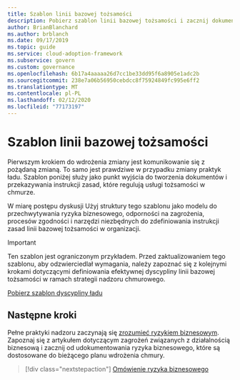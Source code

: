 ```yaml
---
title: Szablon linii bazowej tożsamości
description: Pobierz szablon linii bazowej tożsamości i zacznij dokumentować i komunikować oświadczenia zasad, które regulują usługi tożsamości w chmurze.
author: BrianBlanchard
ms.author: brblanch
ms.date: 09/17/2019
ms.topic: guide
ms.service: cloud-adoption-framework
ms.subservice: govern
ms.custom: governance
ms.openlocfilehash: 6b17a4aaaaa26d7cc1be33dd95f6a8905e1adc2b
ms.sourcegitcommit: 238e7a06b56950cebdcc8f75924849fc995e6ff2
ms.translationtype: MT
ms.contentlocale: pl-PL
ms.lasthandoff: 02/12/2020
ms.locfileid: "77173197"
---
```

# <a name="identity-baseline-template"></a>Szablon linii bazowej tożsamości

Pierwszym krokiem do wdrożenia zmiany jest komunikowanie się z pożądaną zmianą. To samo jest prawdziwe w przypadku zmiany praktyk ładu. Szablon poniżej służy jako punkt wyjścia do tworzenia dokumentów i przekazywania instrukcji zasad, które regulują usługi tożsamości w chmurze.

W miarę postępu dyskusji Użyj struktury tego szablonu jako modelu do przechwytywania ryzyka biznesowego, odporności na zagrożenia, procesów zgodności i narzędzi niezbędnych do zdefiniowania instrukcji zasad linii bazowej tożsamości w organizacji.

> [!IMPORTANT]
> Ten szablon jest ograniczonym przykładem. Przed zaktualizowaniem tego szablonu, aby odzwierciedlał wymagania, należy zapoznać się z kolejnymi krokami dotyczącymi definiowania efektywnej dyscypliny linii bazowej tożsamości w ramach strategii nadzoru chmurowego.

<!-- markdownlint-disable MD033 -->

 <a href="https://archcenter.blob.core.windows.net/cdn/fusion/governance/Identity%20Baseline%20Discipline%20Template.docx">Pobierz szablon dyscypliny ładu</a>

<!-- markdownlint-enable MD033 -->

## <a name="next-steps"></a>Następne kroki

Pełne praktyki nadzoru zaczynają się [zrozumieć ryzykiem biznesowym](./business-risks.md). Zapoznaj się z artykułem dotyczącym zagrożeń związanych z działalnością biznesową i zacznij od udokumentowania ryzyka biznesowego, które są dostosowane do bieżącego planu wdrożenia chmury.

> [!div class="nextstepaction"]
> [Omówienie ryzyka biznesowego](./business-risks.md)
